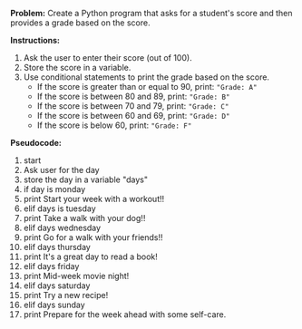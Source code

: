 **Problem:**
Create a Python program that asks for a student's score and then provides a grade based on the score.

**Instructions:**
1. Ask the user to enter their score (out of 100).
2. Store the score in a variable.
3. Use conditional statements to print the grade based on the score.
    - If the score is greater than or equal to 90, print: `"Grade: A"`
    - If the score is between 80 and 89, print: `"Grade: B"`
    - If the score is between 70 and 79, print: `"Grade: C"`
    - If the score is between 60 and 69, print: `"Grade: D"`
    - If the score is below 60, print: `"Grade: F"`

**Pseudocode:**
1. start 
2. Ask user for the day 
3. store the day in a variable "days"
4. if day is monday 
5. print Start your week with a workout!!
6. elif days is tuesday 
7. print Take a walk with your dog!!
8. elif days wednesday 
9. print Go for a walk with your friends!!
10. elif days thursday 
11. print It's a great day to read a book!
12. elif days friday
13. print Mid-week movie night!
14. elif days saturday 
15. print Try a new recipe!
16. elif days sunday
17. print Prepare for the week ahead with some self-care.